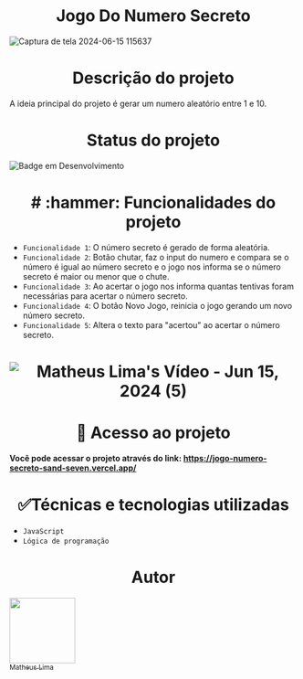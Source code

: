 <h1 align="center"> Jogo Do Numero Secreto </h1>

![Captura de tela 2024-06-15 115637](https://github.com/mathlima/jogo-do-numero-secreto/assets/52716331/26820adc-9c83-4098-a044-939c1d0b3482)

<h1 align="center"> Descrição do projeto </h1>
A ideia principal do projeto é gerar um numero aleatório entre 1 e 10.

<h1 align="center"> Status do projeto </h1>

![Badge em Desenvolvimento](http://img.shields.io/static/v1?label=STATUS&message=%20CONCLUÍDO&color=GREEN&style=for-the-badge)


<h1 align="center"> # :hammer: Funcionalidades do projeto </h1>

- `Funcionalidade 1`: O número secreto é gerado de forma aleatória.
- `Funcionalidade 2`: Botão chutar, faz o input do numero e compara se o número é igual ao número secreto e o jogo nos informa se o número secreto é maior ou menor que o chute.
- `Funcionalidade 3`: Ao acertar o jogo nos informa quantas tentivas foram necessárias para acertar o número secreto.
- `Funcionalidade 4`: O botão Novo Jogo, reinicia o jogo gerando um novo número secreto.
- `Funcionalidade 5`: Altera o texto para "acertou" ao acertar o número secreto.

<h1 align="center"> 
  
![Matheus Lima's Vídeo - Jun 15, 2024 (5)](https://github.com/mathlima/jogo-do-numero-secreto/assets/52716331/e252a128-5bf2-4d5f-9f6c-df7627a10639)


<h1 align="center"> 📁 Acesso ao projeto </h1>

**Você pode acessar o projeto através do link: https://jogo-numero-secreto-sand-seven.vercel.app/**

<h1 align="center"> ✅Técnicas e tecnologias utilizadas </h1>

- `JavaScript`
- `Lógica de programação`

<h1 align="center"> Autor </h1>

[<img loading="lazy" src="https://avatars.githubusercontent.com/u/52716331?v=4" width=115><br><sub>Matheus Lima</sub>](https://github.com/mathlima)

